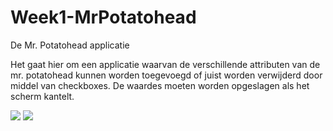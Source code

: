 # Week1-MrPotatohead
De Mr. Potatohead applicatie

Het gaat hier om een applicatie waarvan de verschillende attributen van de mr. potatohead kunnen worden toegevoegd of juist worden verwijderd door middel van checkboxes. De waardes moeten worden opgeslagen als het scherm kantelt.

<img src="https://i.postimg.cc/vH7B4WzV/Screenshot-20181102-133940-1.png">
<img src="https://i.postimg.cc/zGPxKRDJ/Screenshot-20181102-123701.png">

